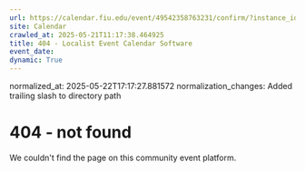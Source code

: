 ```yaml
---
url: https://calendar.fiu.edu/event/49542358763231/confirm/?instance_id=49542358764256&return=https%3A%2F%2Fcalendar.fiu.edu%2Fcalendar%3Fevent_types%255B%255D%3D121721
site: Calendar
crawled_at: 2025-05-21T11:17:38.464925
title: 404 - Localist Event Calendar Software
event_date: 
dynamic: True
---
```

normalized_at: 2025-05-22T17:17:27.881572
normalization_changes: Added trailing slash to directory path

# 404 - not found
We couldn't find the page on this community event platform.

